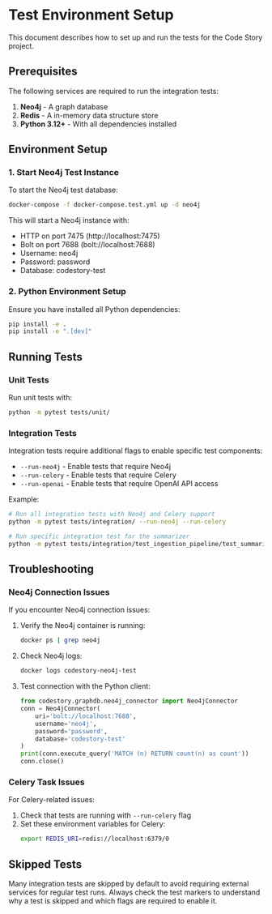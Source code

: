 # Test Environment Setup

This document describes how to set up and run the tests for the Code Story project.

## Prerequisites

The following services are required to run the integration tests:

1. **Neo4j** - A graph database
2. **Redis** - A in-memory data structure store
3. **Python 3.12+** - With all dependencies installed

## Environment Setup

### 1. Start Neo4j Test Instance

To start the Neo4j test database:

```bash
docker-compose -f docker-compose.test.yml up -d neo4j
```

This will start a Neo4j instance with:
- HTTP on port 7475 (http://localhost:7475)
- Bolt on port 7688 (bolt://localhost:7688)
- Username: neo4j
- Password: password
- Database: codestory-test

### 2. Python Environment Setup

Ensure you have installed all Python dependencies:

```bash
pip install -e .
pip install -e ".[dev]"
```

## Running Tests

### Unit Tests

Run unit tests with:

```bash
python -m pytest tests/unit/
```

### Integration Tests

Integration tests require additional flags to enable specific test components:

- `--run-neo4j` - Enable tests that require Neo4j
- `--run-celery` - Enable tests that require Celery
- `--run-openai` - Enable tests that require OpenAI API access

Example:

```bash
# Run all integration tests with Neo4j and Celery support
python -m pytest tests/integration/ --run-neo4j --run-celery

# Run specific integration test for the summarizer
python -m pytest tests/integration/test_ingestion_pipeline/test_summarizer_integration.py --run-neo4j --run-celery
```

## Troubleshooting

### Neo4j Connection Issues

If you encounter Neo4j connection issues:

1. Verify the Neo4j container is running:
   ```bash
   docker ps | grep neo4j
   ```

2. Check Neo4j logs:
   ```bash
   docker logs codestory-neo4j-test
   ```

3. Test connection with the Python client:
   ```python
   from codestory.graphdb.neo4j_connector import Neo4jConnector
   conn = Neo4jConnector(
       uri='bolt://localhost:7688',
       username='neo4j',
       password='password',
       database='codestory-test'
   )
   print(conn.execute_query('MATCH (n) RETURN count(n) as count'))
   conn.close()
   ```

### Celery Task Issues

For Celery-related issues:

1. Check that tests are running with `--run-celery` flag
2. Set these environment variables for Celery:
   ```bash
   export REDIS_URI=redis://localhost:6379/0
   ```

## Skipped Tests

Many integration tests are skipped by default to avoid requiring external services for regular test runs. Always check the test markers to understand why a test is skipped and which flags are required to enable it.